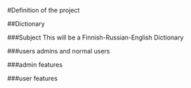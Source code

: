 #Definition of the project

##Dictionary

###Subject
This will be a Finnish-Russian-English Dictionary

###users
admins and normal users

###admin features

###user features
